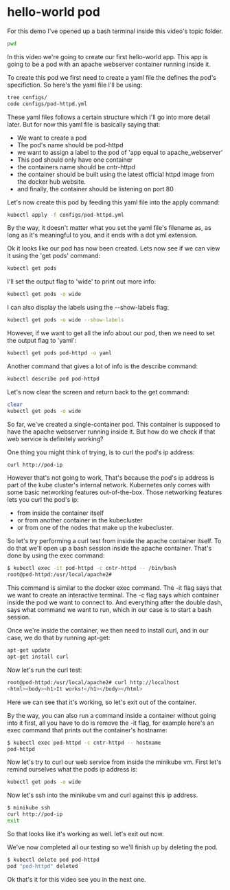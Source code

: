 # hello-world pod

For this demo I've opened up a bash terminal inside this video's topic folder. 

```bash
pwd
```

In this video we're going to create our first hello-world app. This app is going to be a pod with an apache webserver container running inside it. 

To create this pod we first need to create a yaml file the defines the pod's specifiction. So here's the yaml file I'll be using:

```bash
tree configs/
code configs/pod-httpd.yml 
```

These yaml files follows a certain structure which I'll go into more detail later. But for now this yaml file is basically saying that:

- We want to create a pod
- The pod's name should be pod-httpd
- we want to assign a label to the pod of 'app equal to apache_webserver'
- This pod should only have one container
- the containers name should be cntr-httpd
- the container should be built using the latest official httpd image from the docker hub website. 
- and finally, the container should be listening on port 80

Let's now create this pod by feeding this yaml file into the apply command:

```bash
kubectl apply -f configs/pod-httpd.yml
```

By the way, it doesn't matter what you set the yaml file's filename as, as long as it's meaningful to you, and it ends with a dot yml extension. 

Ok it looks like our pod has now been created. Lets now see if we can view it using the 'get pods' command:

```bash
kubectl get pods 
```

I'll set the output flag to 'wide' to print out more info:

```bash
kubectl get pods -o wide 
```

I can also display the labels using the --show-labels flag:

```bash
kubectl get pods -o wide --show-labels
```

However, if we want to get all the info about our pod, then we need to set the output flag to 'yaml':


```bash
kubectl get pods pod-httpd -o yaml
```

Another command that gives a lot of info is the describe command:

```bash
kubectl describe pod pod-httpd
```

Let's now clear the screen and return back to the get command:

```bash
clear
kubectl get pods -o wide 
```

So far, we've created a single-container pod. This container is supposed to have the apache webserver running inside it. But how do we check if that web service is definitely working? 

One thing you might think of trying, is to curl the pod's ip address:

```bash
curl http://pod-ip
```

However that's not going to work, That's because the pod's ip address is part of the kube cluster's internal network. Kubernetes only comes with some basic networking features out-of-the-box. Those networking features lets you curl the pod's ip:

- from inside the container itself
- or from another container in the kubecluster
- or from one of the nodes that make up the kubecluster. 

So let's try performing a curl test from inside the apache container itself. To do that we'll open up a bash session inside the apache container. That's done by using the exec command:

```bash
$ kubectl exec -it pod-httpd -c cntr-httpd -- /bin/bash
root@pod-httpd:/usr/local/apache2#
```

This command is similar to the docker exec command. The -it flag says that we want to create an interactive terminal. The -c flag says which container inside the pod we want to connect to. And everything after the double dash, says what command we want to run, which in our case is to start a bash session. 

Once we're inside the container, we then need to install curl, and in our case, we do that by running apt-get:

```bash
apt-get update
apt-get install curl
```

Now let's run the curl test:

```bash
root@pod-httpd:/usr/local/apache2# curl http://localhost
<html><body><h1>It works!</h1></body></html>
```

Here we can see that it's working, so let's exit out of the container. 

By the way, you can also run a command inside a container without going into it first, all you have to do is remove the -it flag, for example here's an exec command that prints out the container's hostname:

```bash
$ kubectl exec pod-httpd -c cntr-httpd -- hostname
pod-httpd
```

Now let's try to curl our web service from inside the minikube vm. First let's remind ourselves what the pods ip address is:

```bash
kubectl get pods -o wide
```

Now let's ssh into the minikube vm and curl against this ip address. 

```bash
$ minikube ssh
curl http://pod-ip
exit
```

So that looks like it's working as well. let's exit out now.

We've now completed all our testing so we'll finish up by deleting the pod.

```bash
$ kubectl delete pod pod-httpd
pod "pod-httpd" deleted
```

Ok that's it for this video see you in the next one.